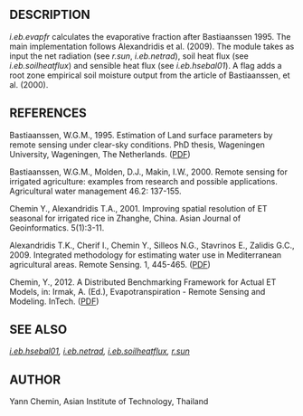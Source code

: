 ## DESCRIPTION

*i.eb.evapfr* calculates the evaporative fraction after Bastiaanssen
1995. The main implementation follows Alexandridis et al. (2009). The
module takes as input the net radiation (see *r.sun*, *i.eb.netrad*),
soil heat flux (see *i.eb.soilheatflux*) and sensible heat flux (see
*i.eb.hsebal01*). A flag adds a root zone empirical soil moisture output
from the article of Bastiaanssen, et al. (2000).

## REFERENCES

Bastiaanssen, W.G.M., 1995. Estimation of Land surface parameters by
remote sensing under clear-sky conditions. PhD thesis, Wageningen
University, Wageningen, The Netherlands.
([PDF](http://edepot.wur.nl/206553))

Bastiaanssen, W.G.M., Molden, D.J., Makin, I.W., 2000. Remote sensing
for irrigated agriculture: examples from research and possible
applications. Agricultural water management 46.2: 137-155.

Chemin Y., Alexandridis T.A., 2001. Improving spatial resolution of ET
seasonal for irrigated rice in Zhanghe, China. Asian Journal of
Geoinformatics. 5(1):3-11.

Alexandridis T.K., Cherif I., Chemin Y., Silleos N.G., Stavrinos E.,
Zalidis G.C., 2009. Integrated methodology for estimating water use in
Mediterranean agricultural areas. Remote Sensing. 1, 445-465.
([PDF](http://www.mdpi.com/2072-4292/1/3/445))

Chemin, Y., 2012. A Distributed Benchmarking Framework for Actual ET
Models, in: Irmak, A. (Ed.), Evapotranspiration - Remote Sensing and
Modeling. InTech.
([PDF](http://www.intechopen.com/books/evapotranspiration-remote-sensing-and-modeling/a-distributed-benchmarking-framework-for-actual-et-models))

## SEE ALSO

*[i.eb.hsebal01](i.eb.hsebal01.html), [i.eb.netrad](i.eb.netrad.html),
[i.eb.soilheatflux](i.eb.soilheatflux.html), [r.sun](r.sun.html)*

## AUTHOR

Yann Chemin, Asian Institute of Technology, Thailand
